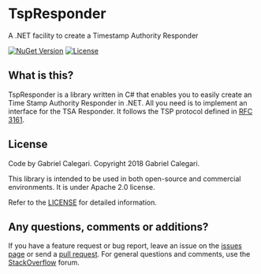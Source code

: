 # TspResponder

A .NET facility to create a Timestamp Authority Responder

[![NuGet Version](http://img.shields.io/nuget/vpre/TspResponder.Core.svg)](https://www.nuget.org/packages/TspResponder.Core)
[![License](https://img.shields.io/badge/license-apache-blue.svg)](http://www.apache.org/licenses/LICENSE-2.0)

## What is this?

TspResponder is a library written in C# that enables you to easily create an Time Stamp Authority Responder in .NET. All you need is to implement an interface for the TSA Responder. It follows the TSP protocol defined in [RFC 3161](https://tools.ietf.org/html/rfc3161).

## License

Code by Gabriel Calegari. Copyright 2018 Gabriel Calegari.

This library is intended to be used in both open-source and commercial environments. It is under Apache 2.0 license.

Refer to the [LICENSE](https://github.com/gabrielcalegari/TspResponder/blob/master/LICENSE) for detailed information. 

## Any questions, comments or additions?
If you have a feature request or bug report, leave an issue on the [issues page](https://github.com/gabrielcalegari/TspResponder/issues) or send a [pull request](https://github.com/gabrielcalegari/TspResponder/pulls). For general questions and comments, use the [StackOverflow](https://stackoverflow.com/) forum.
